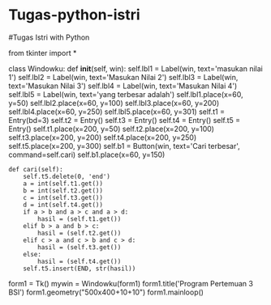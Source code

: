 # Tugas-python-istri
#Tugas Istri with Python


from tkinter import *


class Windowku:
    def __init__(self, win):
        self.lbl1 = Label(win, text='masukan nilai 1')
        self.lbl2 = Label(win, text='Masukan Nilai 2')
        self.lbl3 = Label(win, text='Masukan Nilai 3')
        self.lbl4 = Label(win, text='Masukan Nilai 4')
        self.lbl5 = Label(win, text='yang terbesar adalah')
        self.lbl1.place(x=60, y=50)
        self.lbl2.place(x=60, y=100)
        self.lbl3.place(x=60, y=200)
        self.lbl4.place(x=60, y=250)
        self.lbl5.place(x=60, y=301)
        self.t1 = Entry(bd=3)
        self.t2 = Entry()
        self.t3 = Entry()
        self.t4 = Entry()
        self.t5 = Entry()
        self.t1.place(x=200, y=50)
        self.t2.place(x=200, y=100)
        self.t3.place(x=200, y=200)
        self.t4.place(x=200, y=250)
        self.t5.place(x=200, y=300)
        self.b1 = Button(win, text='Cari terbesar', command=self.cari)
        self.b1.place(x=60, y=150)

    def cari(self):
        self.t5.delete(0, 'end')
        a = int(self.t1.get())
        b = int(self.t2.get())
        c = int(self.t3.get())
        d = int(self.t4.get())
        if a > b and a > c and a > d:
            hasil = (self.t1.get())
        elif b > a and b > c:
            hasil = (self.t2.get())
        elif c > a and c > b and c > d:
            hasil = (self.t3.get())
        else:
            hasil = (self.t4.get())
        self.t5.insert(END, str(hasil))


form1 = Tk()
mywin = Windowku(form1)
form1.title('Program Pertemuan 3 BSI')
form1.geometry("500x400+10+10")
form1.mainloop()
